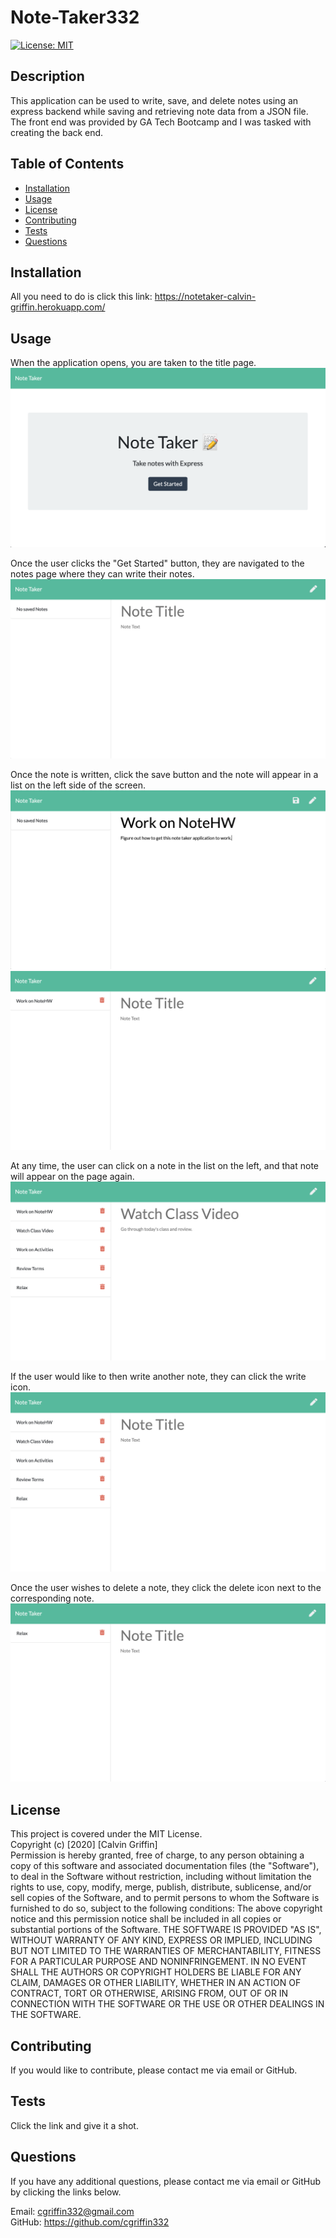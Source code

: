 # Note-Taker332
[![License: MIT](https://img.shields.io/badge/License-MIT-yellow.svg)](https://opensource.org/licenses/MIT)

## Description

This application can be used to write, save, and delete notes using an express backend while saving and retrieving note data from a JSON file. The front end was provided by GA Tech Bootcamp and I was tasked with creating the back end.

## Table of Contents

* [Installation](#installation)
* [Usage](#usage)
* [License](#license)
* [Contributing](#Contributing)
* [Tests](#tests)
* [Questions](#questions)

## Installation

All you need to do is click this link: https://notetaker-calvin-griffin.herokuapp.com/

## Usage

When the application opens, you are taken to the title page. 
![Image of Start](./public/images/note1.png)

Once the user clicks the "Get Started" button, they are navigated to the notes page where they can write their notes. 
![Image of Note Page](./public/images/note2.png)

Once the note is written, click the save button and the note will appear in a list on the left side of the screen.  
![Image of Take Note](./public/images/note3.png)
![Image of Save](./public/images/note4.png)

At any time, the user can click on a note in the list on the left, and that note will appear on the page again. 
![Image of Recall](./public/images/note6.png)

If the user would like to then write another note, they can click the write icon. 
![Image of Write](./public/images/note7.png)

Once the user wishes to delete a note, they click the delete icon next to the corresponding note.
![Image of Delete](./public/images/note8.png)

## License

This project is covered under the MIT License. <br />
Copyright (c) [2020] [Calvin Griffin] <br />
Permission is hereby granted, free of charge, to any person obtaining a copy of this software and associated documentation files (the "Software"), to deal in the Software without restriction, including without limitation the rights to use, copy, modify, merge, publish, distribute, sublicense, and/or sell copies of the Software, and to permit persons to whom the Software is furnished to do so, subject to the following conditions:
The above copyright notice and this permission notice shall be included in all copies or substantial portions of the Software.
THE SOFTWARE IS PROVIDED "AS IS", WITHOUT WARRANTY OF ANY KIND, EXPRESS OR IMPLIED, INCLUDING BUT NOT LIMITED TO THE WARRANTIES OF MERCHANTABILITY, FITNESS FOR A PARTICULAR PURPOSE AND NONINFRINGEMENT. IN NO EVENT SHALL THE AUTHORS OR COPYRIGHT HOLDERS BE LIABLE FOR ANY CLAIM, DAMAGES OR OTHER LIABILITY, WHETHER IN AN ACTION OF CONTRACT, TORT OR OTHERWISE, ARISING FROM, OUT OF OR IN CONNECTION WITH THE SOFTWARE OR THE USE OR OTHER DEALINGS IN THE SOFTWARE.

## Contributing

If you would like to contribute, please contact me via email or GitHub.

## Tests

Click the link and give it a shot.

## Questions

If you have any additional questions, please contact me via email or GitHub by clicking the links below.

Email: cgriffin332@gmail.com <br />
GitHub: https://github.com/cgriffin332
